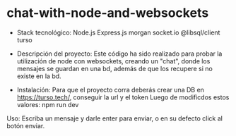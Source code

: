 # chat-with-node-and-websockets
- Stack tecnológico:
  Node.js
  Express.js
  morgan
  socket.io
  @libsql/client
  turso

- Descripción del proyecto:
Este código ha sido realizado para probar la utilización de node con websockets, creando un "chat", donde los mensajes se guardan en una bd, además de que los recupere si no existe en la bd.

- Instalación:
Para que el proyecto corra deberás crear una DB en https://turso.tech/, conseguir la url y el token
Luego de modificdos estos valores:
npm run dev

Uso:
Escriba un mensaje y darle enter para enviar, o en su defecto click al botón enviar.
